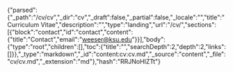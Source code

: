 {"parsed":{"_path":"/cv/cv","_dir":"cv","_draft":false,"_partial":false,"_locale":"","title":"Curriculum Vitae","description":"","type":"landing","url":"/cv/","sections":[{"block":"contact","id":"contact","content":{"title":"Contact","email":"weeser@ksu.edu"}}],"body":{"type":"root","children":[],"toc":{"title":"","searchDepth":2,"depth":2,"links":[]}},"_type":"markdown","_id":"content:cv:cv.md","_source":"content","_file":"cv/cv.md","_extension":"md"},"hash":"RRJNoHIZTt"}